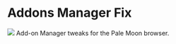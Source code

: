 # Addons Manager Fix

<img src="https://github.com/srazzano/Images/blob/master/amf.png"/>
Add-on Manager tweaks for the Pale Moon browser.
